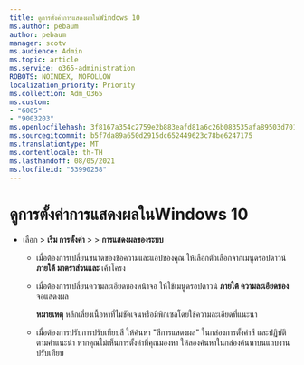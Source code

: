 ```yaml
---
title: ดูการตั้งค่าการแสดงผลในWindows 10
ms.author: pebaum
author: pebaum
manager: scotv
ms.audience: Admin
ms.topic: article
ms.service: o365-administration
ROBOTS: NOINDEX, NOFOLLOW
localization_priority: Priority
ms.collection: Adm_O365
ms.custom:
- "6005"
- "9003203"
ms.openlocfilehash: 3f8167a354c2759e2b883eafd81a6c26b083535afa89503d701b600792f47ff1
ms.sourcegitcommit: b5f7da89a650d2915dc652449623c78be6247175
ms.translationtype: MT
ms.contentlocale: th-TH
ms.lasthandoff: 08/05/2021
ms.locfileid: "53990258"
---
```

# <a name="view-display-settings-in-windows-10"></a>ดูการตั้งค่าการแสดงผลในWindows 10

- เลือก   >  **เริ่ม การตั้งค่า**   >    >  **การแสดงผลของระบบ**
    -  เมื่อต้องการเปลี่ยนขนาดของข้อความและแอปของคุณ ให้เลือกตัวเลือกจากเมนูดรอปดาวน์  **ภายใต้ มาตราส่วนและ** เค้าโครง
    - เมื่อต้องการเปลี่ยนความละเอียดของหน้าจอ ให้ใช้เมนูดรอปดาวน์ **ภายใต้ ความละเอียดของ** จอแสดงผล
     
      **หมายเหตุ** หลีกเลี่ยงเนื้อหาที่ไม่ชัดเจนหรือมีพิกเซลโดยใช้ความละเอียดที่แนะนา
    - เมื่อต้องการปรับการปรับเทียบสี ให้ค้นหา "สีการแสดงผล" ในกล่องการตั้งค่าสี และปฏิบัติตามคําแนะนํา หากคุณไม่เห็นการตั้งค่าที่คุณมองหา ให้ลองค้นหาในกล่องค้นหาบนแถบงาน ปรับเทียบ